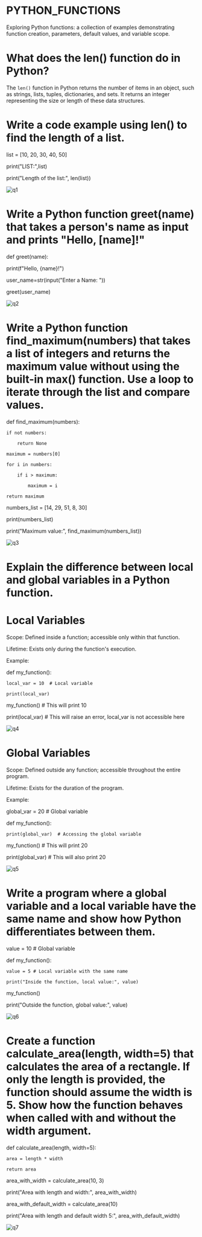 # PYTHON_FUNCTIONS

Exploring Python functions: a collection of examples demonstrating function creation, parameters, default values, and variable scope.

# What does the len() function do in Python?

The `len()` function in Python returns the number of items in an object, such as strings, lists, tuples, dictionaries, and sets.
It returns an integer representing the size or length of these data structures.

# Write a code example using len() to find the length of a list.

list = [10, 20, 30, 40, 50]

print("LIST:",list)

print("Length of the list:", len(list))

![q1](https://github.com/user-attachments/assets/8ddaa58d-b458-4644-9187-b01c2759288f)

# Write a Python function greet(name) that takes a person's name as input and prints "Hello, [name]!"

def greet(name):

  print(f"Hello, {name}!")

user_name=str(input("Enter a Name: "))

greet(user_name)

![q2](https://github.com/user-attachments/assets/3bc1fcfa-b5a9-48b9-9f2b-991cffa78ba6)

# Write a Python function find_maximum(numbers) that takes a list of integers and returns the maximum value without using the built-in max() function. Use a loop to iterate through the list and compare values.

def find_maximum(numbers):

    if not numbers:
    
        return None
        
    maximum = numbers[0]
    
    for i in numbers:
    
        if i > maximum:
        
            maximum = i

    return maximum

numbers_list = [14, 29, 51, 8, 30]

print(numbers_list)

print("Maximum value:", find_maximum(numbers_list))

![q3](https://github.com/user-attachments/assets/378cf56f-735f-4ad5-bf3f-91dfd9d160a9)

# Explain the difference between local and global variables in a Python function.
  # Local Variables
  
  Scope: Defined inside a function; accessible only within that function.
  
  Lifetime: Exists only during the function's execution.
  
  Example:

def my_function():

    local_var = 10  # Local variable
    
    print(local_var)

my_function()  # This will print 10

print(local_var)  # This will raise an error,  local_var is not accessible here

![q4](https://github.com/user-attachments/assets/ed646b53-1bfc-43f4-a7b9-20db1f96ad70)

  # Global Variables
  
  Scope: Defined outside any function; accessible throughout the entire program.
    
  Lifetime: Exists for the duration of the program.
    
  Example:

global_var = 20  # Global variable

def my_function():

    print(global_var)  # Accessing the global variable

my_function()  # This will print 20

print(global_var)  # This will also print 20

![q5](https://github.com/user-attachments/assets/25961183-7ae2-4856-b407-8814614fd96d)

# Write a program where a global variable and a local variable have the same name and show how Python differentiates between them.

value = 10 # Global variable

def my_function():

    value = 5 # Local variable with the same name
    
    print("Inside the function, local value:", value)

my_function()

print("Outside the function, global value:", value)

![q6](https://github.com/user-attachments/assets/3984b95a-b7ea-4f39-8392-3d1c6f576953)

# Create a function calculate_area(length, width=5) that calculates the area of a rectangle. If only the length is provided, the function should assume the width is 5. Show how the function behaves when called with and without the width argument.

def calculate_area(length, width=5):

    area = length * width
    
    return area

area_with_width = calculate_area(10, 3)

print("Area with length and width:", area_with_width)

area_with_default_width = calculate_area(10)

print("Area with length and default width 5:", area_with_default_width)

![q7](https://github.com/user-attachments/assets/c0bce94a-0cb0-4e85-8e13-22ee710e6edd)









